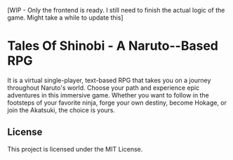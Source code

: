 [WIP - Only the frontend is ready. I still need to finish the actual logic of the game. Might take a while to update this]
# Tales Of Shinobi - A Naruto--Based RPG 

It is a virtual single-player, text-based RPG that takes you on a journey throughout Naruto's world. Choose your path and experience epic adventures in this immersive game. Whether you want to follow in the footsteps of your favorite ninja, forge your own destiny, become Hokage, or join the Akatsuki, the choice is yours.

## License
This project is licensed under the MIT License.
